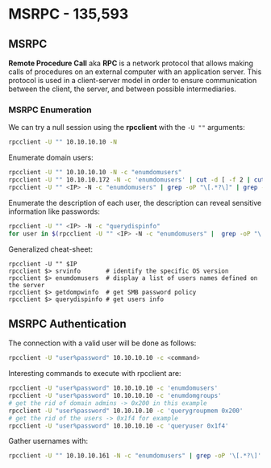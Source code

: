 # MSRPC - 135,593

## MSRPC

**Remote Procedure Call** aka **RPC** is a network protocol that allows making calls of procedures on an external computer with an application server. This protocol is used in a client-server model in order to ensure communication between the client, the server, and between possible intermediaries.

### MSRPC Enumeration

We can try a null session using the **rpcclient** with the `-U ""` arguments:

```bash
rpcclient -U "" 10.10.10.10 -N
```

Enumerate domain users:

```bash
rpcclient -U "" 10.10.10.10 -N -c "enumdomusers"
rpcclient -U "" 10.10.10.172 -N -c 'enumdomusers' | cut -d [ -f 2 | cut -d ] -f 1
rpcclient -U "" <IP> -N -c "enumdomusers" | grep -oP "\[.*?\]" | grep -v "0x" | tr -d '[]' > users.txt
```

Enumerate the description of each user, the description can reveal sensitive information like passwords:

```bash
rpcclient -U "" <IP> -N -c "querydispinfo"
for user in $(rpcclient -U "" <IP> -N -c "enumdomusers" |  grep -oP "\[.*?\]" | grep -v "0x" | tr -d '[]'); do echo "$user: $(rpcclient -U "" <IP> -N -c "queryuser $user" | grep "Description" | sed 's/Description ://')"; done
```

Generalized cheat-sheet:

```
rpcclient -U "" $IP
rpcclient $> srvinfo       # identify the specific OS version
rpcclient $> enumdomusers  # display a list of users names defined on the server
rpcclient $> getdompwinfo  # get SMB password policy
rpcclient $> querydispinfo # get users info
```

## MSRPC Authentication

The connection with a valid user will be done as follows:

```bash
rpcclient -U "user%password" 10.10.10.10 -c <command>
```

Interesting commands to execute with rpcclient are:

```bash
rpcclient -U "user%password" 10.10.10.10 -c 'enumdomusers'
rpcclient -U "user%password" 10.10.10.10 -c 'enumdomgroups'
# get the rid of domain admins -> 0x200 in this example
rpcclient -U "user%password" 10.10.10.10 -c 'querygroupmem 0x200'
# get the rid of the users -> 0x1f4 for example
rpcclient -U "user%password" 10.10.10.10 -c 'queryuser 0x1f4'
```

Gather usernames with:

```bash
rpcclient -U "" 10.10.10.161 -N -c "enumdomusers" | grep -oP '\[.*?\]' | grep "0x" -v | tr -d '[]' > users.txt
```
